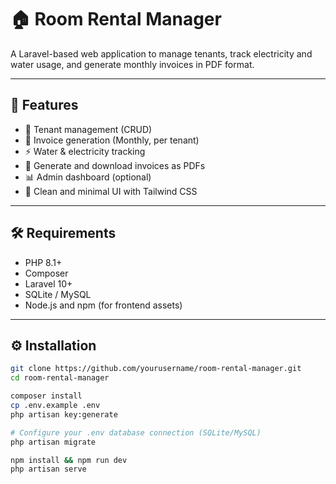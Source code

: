# 🏠 Room Rental Manager

A Laravel-based web application to manage tenants, track electricity and water usage, and generate monthly invoices in PDF format.

---

## 🚀 Features

- 👤 Tenant management (CRUD)
- 📅 Invoice generation (Monthly, per tenant)
- ⚡ Water & electricity tracking
- 🧾 Generate and download invoices as PDFs
- 📊 Admin dashboard (optional)
- 📂 Clean and minimal UI with Tailwind CSS

---

## 🛠️ Requirements

- PHP 8.1+
- Composer
- Laravel 10+
- SQLite / MySQL
- Node.js and npm (for frontend assets)

---

## ⚙️ Installation

```bash
git clone https://github.com/yourusername/room-rental-manager.git
cd room-rental-manager

composer install
cp .env.example .env
php artisan key:generate

# Configure your .env database connection (SQLite/MySQL)
php artisan migrate

npm install && npm run dev
php artisan serve
